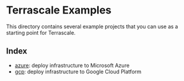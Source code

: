 # Terrascale Examples

This directory contains several example projects that you can use as a starting point for Terrascale.

## Index

* [azure](azure/): deploy infrastructure to Microsoft Azure
* [gcp](gcp/): deploy infrastructure to Google Cloud Platform
